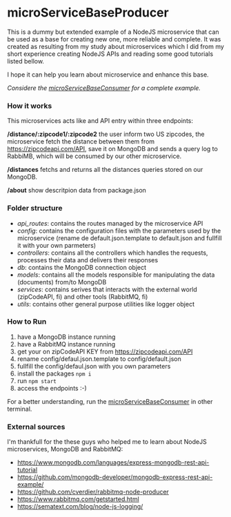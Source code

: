 # microServiceBaseProducer
This is a dummy but extended example of a NodeJS microservice that can be used as a base for creating new one, more reliable and complete. 
It was created as resulting from my study about microservices which I did from my short experience creating NodeJS APIs and reading some good tutorials listed bellow.

I hope it can help you learn about microservice and enhance this base.

*Considere the [microServiceBaseConsumer](https://github.com/rafaelcastellar/microServiceBaseConsumer) for a complete example.*


### How it works
This microservices acts like and API entry within three endpoints:

**/distance/:zipcode1/:zipcode2** the user inform two US zipcodes, the microservice fetch the distance between them from https://zipcodeapi.com/API, save it on MongoDB and sends a query log to RabbiMB, which will be consumed by our other microservice.

**/distances** fetchs and returns all the distances queries stored on our MongoDB.

**/about** show descritpion data from package.json

### Folder structure
* *api_routes*: contains the routes managed by the microservice API
* *config*: contains the configuration files with the parameters used by the microservice (rename de default.json.template to default.json and fullfill it with your own parmeters)
* *controllers*: contains all the controllers which handles the requests, processes their data and delivers their responses 
* *db*: contains the MongoDB connection object 
* *models*: contains all the models responsible for manipulating the data (documents) from/to MongoDB 
* *services*: contains serives that interacts with the external world (zipCodeAPI, fi) and other tools (RabbitMQ, fi) 
* *utils*: contains other general purpose utilities like logger object 

### How to Run
1. have a MongoDB instance running
2. have a RabbitMQ instance running
3. get your on zipCodeAPI KEY from https://zipcodeapi.com/API
4. rename config/defaul.json.template to config/default.json
5. fullfill the config/defaul.json with you own parameters
6. install the packages
`npm i`
7. run `npm start`
8. access the endpoints :-)

For a better understanding, run the [microServiceBaseConsumer](https://github.com/rafaelcastellar/microServiceBaseConsumer) in other terminal.



### External sources
I'm thankfull for the these guys who helped me to learn about NodeJS microservices, MongoDB and RabbitMQ: 

* https://www.mongodb.com/languages/express-mongodb-rest-api-tutorial
* https://github.com/mongodb-developer/mongodb-express-rest-api-example/
* https://github.com/cverdier/rabbitmq-node-producer
* https://www.rabbitmq.com/getstarted.html
* https://sematext.com/blog/node-js-logging/
